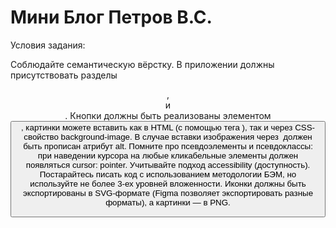 # Мини Блог Петров В.С.
Условия задания:

Соблюдайте семантическую вёрстку. В приложении должны присутствовать разделы <header>, <main> и <footer>. Кнопки должны быть реализованы элементом <button>, картинки можете вставить как в HTML (с помощью тега <img>), так и через CSS-свойство background-image. В случае вставки изображения через <img> должен быть прописан атрибут alt.
Помните про псевдоэлементы и псевдоклассы: при наведении курсора на любые кликабельные элементы должен появляться cursor: pointer.
Учитывайте подход accessibility (доступность).
Постарайтесь писать код с использованием методологии БЭМ, но используйте не более 3-ех уровней вложенности.
Иконки должны быть экспортированы в SVG-формате (Figma позволяет экспортировать разные форматы), а картинки — в PNG.
